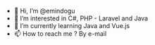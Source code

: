 - 👋 Hi, I’m @emindogu
- 👀 I’m interested in C#, PHP - Laravel and Java
- 🌱 I’m currently learning Java and Vue.js
- 📫 How to reach me ? By e-mail

<!---
emindogu/emindogu is a ✨ special ✨ repository because its `README.md` (this file) appears on your GitHub profile.
You can click the Preview link to take a look at your changes.
--->
